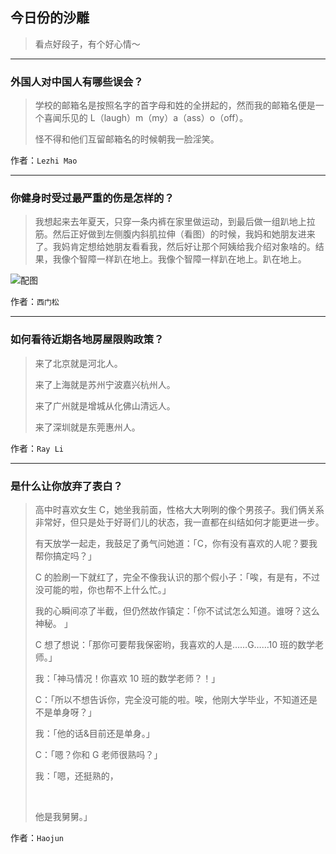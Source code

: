 ## 今日份的沙雕

> 看点好段子，有个好心情～


 
---

### 外国人对中国人有哪些误会？

> 学校的邮箱名是按照名字的首字母和姓的全拼起的，然而我的邮箱名便是一个喜闻乐见的 L（laugh）m（my）a（ass）o（off）。
> 
> 怪不得和他们互留邮箱名的时候朝我一脸淫笑。


作者：`Lezhi Mao`

---

### 你健身时受过最严重的伤是怎样的？

> 我想起来去年夏天，只穿一条内裤在家里做运动，到最后做一组趴地上拉筋。然后正好做到左侧腹内斜肌拉伸（看图）的时候，我妈和她朋友进来了。我妈肯定想给她朋友看看我，然后好让那个阿姨给我介绍对象啥的。结果，我像个智障一样趴在地上。我像个智障一样趴在地上。趴在地上。



![配图](https://pic2.zhimg.com/v2-28b9f1c23d20194baa1677f2838990f9_b.jpg)


作者：`西门松`

---

### 如何看待近期各地房屋限购政策？

> 来了北京就是河北人。
> 
> 来了上海就是苏州宁波嘉兴杭州人。
> 
> 来了广州就是增城从化佛山清远人。
> 
> 来了深圳就是东莞惠州人。


作者：`Ray Li`

---

### 是什么让你放弃了表白？

> 高中时喜欢女生 C，她坐我前面，性格大大咧咧的像个男孩子。我们俩关系非常好，但只是处于好哥们儿的状态，我一直都在纠结如何才能更进一步。
> 
> 有天放学一起走，我鼓足了勇气问她道：「C，你有没有喜欢的人呢？要我帮你搞定吗？」
> 
> C 的脸刷一下就红了，完全不像我认识的那个假小子：「唉，有是有，不过没可能的啦，你也帮不上什么忙。」
> 
> 我的心瞬间凉了半截，但仍然故作镇定：「你不试试怎么知道。谁呀？这么神秘。 」
> 
> C 想了想说：「那你可要帮我保密哟，我喜欢的人是……G……10 班的数学老师。」
> 
> 我：「神马情况！你喜欢 10 班的数学老师？！」
> 
> C：「所以不想告诉你，完全没可能的啦。唉，他刚大学毕业，不知道还是不是单身呀？」
> 
> 我：「他的话&目前还是单身。」
> 
> C：「嗯？你和 G 老师很熟吗？」
> 
> 我：「嗯，还挺熟的，
> 
>  
> 
> 他是我舅舅。」


作者：`Haojun`
